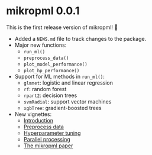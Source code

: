 # mikropml 0.0.1

This is the first release version of mikropml! 🎉

* Added a `NEWS.md` file to track changes to the package.
* Major new functions:
    * `run_ml()`
    * `preprocess_data()`
    * `plot_model_performance()`
    * `plot_hp_performance()`
* Support for ML methods in `run_ml()`:
    * `glmnet`: logistic and linear regression
    * `rf`: random forest
    * `rpart2`: decision trees
    * `svmRadial`: support vector machines
    * `xgbTree`: gradient-boosted trees
* New vignettes:
    * [Introduction](http://www.schlosslab.org/mikropml/articles/introduction.html)
    * [Preprocess data](http://www.schlosslab.org/mikropml/articles/preprocess.html)
    * [Hyperparameter tuning](http://www.schlosslab.org/mikropml/articles/tuning.html)
    * [Parallel processing](http://www.schlosslab.org/mikropml/articles/parallel.html)
    * [The mikropml paper](http://www.schlosslab.org/mikropml/articles/paper.html)
